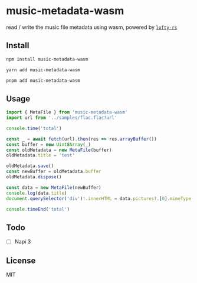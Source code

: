# music-metadata-wasm

read / write the music file metadata using wasm, powered by [`lofty-rs`](https://github.com/Serial-ATA/lofty-rs)

## Install

```sh
npm install music-metadata-wasm
```
```sh
yarn add music-metadata-wasm
```
```sh
pnpm add music-metadata-wasm
```

## Usage

```ts
import { MetaFile } from 'music-metadata-wasm'
import url from '../samples/flac.flac?url'

console.time('total')

const _ = await fetch(url).then(res => res.arrayBuffer())
const buffer = new Uint8Array(_)
const oldMetadata = new MetaFile(buffer)
oldMetadata.title = 'test'

oldMetadata.save()
const newBuffer = oldMetadata.buffer
oldMetadata.dispose()

const data = new MetaFile(newBuffer)
console.log(data.title)
document.querySelector('div')!.innerHTML = data.pictures?.[0].mimeType || 'no cover'

console.timeEnd('total')
```

## Todo

- [ ] Napi 3

## License

MIT